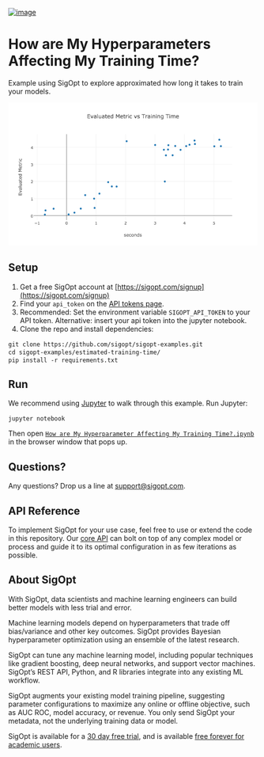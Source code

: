 [![image](https://sigopt.com/static/img/SigOpt_logo_horiz.png?raw=true)](https://sigopt.com)

# How are My Hyperparameters Affecting My Training Time?

Example using SigOpt to explore approximated how long it takes to train your models. 

![alt tag](metric-vs-time.png)

## Setup

1. Get a free SigOpt account at [https://sigopt.com/signup](https://sigopt.com/signup)
2. Find your `api_token` on the [API tokens page](https://sigopt.com/tokens/info).
3. Recommended: Set the environment variable `SIGOPT_API_TOKEN` to your API token. Alternative: insert your api token into the jupyter notebook.
4. Clone the repo and install dependencies:

```
git clone https://github.com/sigopt/sigopt-examples.git
cd sigopt-examples/estimated-training-time/
pip install -r requirements.txt
```

## Run

We recommend using [Jupyter](http://jupyter.readthedocs.org/en/latest/install.html) to walk through this example. Run Jupyter:

```
jupyter notebook
```

Then open [`How are My Hyperparameter Affecting My Training Time?.ipynb`](https://github.com/sigopt/sigopt-examples/blob/master/estimated-training-time/How%20are%20My%20Hyperparameters%20Affecting%20My%20Training%20Time%3F.ipynb) in the browser window that pops up.

## Questions?
Any questions? Drop us a line at [support@sigopt.com](mailto:support@sigopt.com).

## API Reference
To implement SigOpt for your use case, feel free to use or extend the code in this repository. Our [core API](https://sigopt.com/docs) can bolt on top of any complex model or process and guide it to its optimal configuration in as few iterations as possible. 

## About SigOpt

With SigOpt, data scientists and machine learning engineers can build better models with less trial and error.

Machine learning models depend on hyperparameters that trade off bias/variance and other key outcomes. SigOpt provides Bayesian hyperparameter optimization using an ensemble of the latest research.

SigOpt can tune any machine learning model, including popular techniques like gradient boosting, deep neural networks, and support vector machines. SigOpt’s REST API, Python, and R libraries integrate into any existing ML workflow.

SigOpt augments your existing model training pipeline, suggesting parameter configurations to maximize any online or offline objective, such as AUC ROC, model accuracy, or revenue. You only send SigOpt your metadata, not the underlying training data or model.

SigOpt is available for a [30 day free trial](https://sigopt.com/signup), and is available [free forever for academic users](https://sigopt.com/edu).
